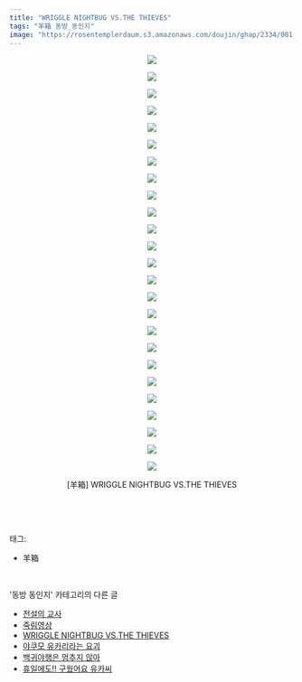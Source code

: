 ```yaml
---
title: "WRIGGLE NIGHTBUG VS.THE THIEVES"
tags: "羊箱 동방_동인지"
image: "https://rosentemplerdaum.s3.amazonaws.com/doujin/ghap/2334/001.jpg"
---
```

<div class="article">
<p style="text-align: center; clear: none; float: none;"><img src="{{ site.imgserver10 }}/ghap/2334/001.jpg"/></p>
<p style="text-align: center; clear: none; float: none;"><img src="{{ site.imgserver10 }}/ghap/2334/002.jpg"/></p>
<p style="text-align: center; clear: none; float: none;"><img src="{{ site.imgserver10 }}/ghap/2334/003.jpg"/></p>
<p style="text-align: center; clear: none; float: none;"><img src="{{ site.imgserver10 }}/ghap/2334/004.jpg"/></p>
<p style="text-align: center; clear: none; float: none;"><img src="{{ site.imgserver10 }}/ghap/2334/005.jpg"/></p>
<p style="text-align: center; clear: none; float: none;"><img src="{{ site.imgserver10 }}/ghap/2334/006.jpg"/></p>
<p style="text-align: center; clear: none; float: none;"><img src="{{ site.imgserver10 }}/ghap/2334/007.jpg"/></p>
<p style="text-align: center; clear: none; float: none;"><img src="{{ site.imgserver10 }}/ghap/2334/008.jpg"/></p>
<p style="text-align: center; clear: none; float: none;"><img src="{{ site.imgserver10 }}/ghap/2334/009.jpg"/></p>
<p style="text-align: center; clear: none; float: none;"><img src="{{ site.imgserver10 }}/ghap/2334/010.jpg"/></p>
<p style="text-align: center; clear: none; float: none;"><img src="{{ site.imgserver10 }}/ghap/2334/011.jpg"/></p>
<p style="text-align: center; clear: none; float: none;"><img src="{{ site.imgserver10 }}/ghap/2334/012.jpg"/></p>
<p style="text-align: center; clear: none; float: none;"><img src="{{ site.imgserver10 }}/ghap/2334/013.jpg"/></p>
<p style="text-align: center; clear: none; float: none;"><img src="{{ site.imgserver10 }}/ghap/2334/014.jpg"/></p>
<p style="text-align: center; clear: none; float: none;"><img src="{{ site.imgserver10 }}/ghap/2334/015.jpg"/></p>
<p style="text-align: center; clear: none; float: none;"><img src="{{ site.imgserver10 }}/ghap/2334/016.jpg"/></p>
<p style="text-align: center; clear: none; float: none;"><img src="{{ site.imgserver10 }}/ghap/2334/017.jpg"/></p>
<p style="text-align: center; clear: none; float: none;"><img src="{{ site.imgserver10 }}/ghap/2334/018.jpg"/></p>
<p style="text-align: center; clear: none; float: none;"><img src="{{ site.imgserver10 }}/ghap/2334/019.jpg"/></p>
<p style="text-align: center; clear: none; float: none;"><img src="{{ site.imgserver10 }}/ghap/2334/020.jpg"/></p>
<p style="text-align: center; clear: none; float: none;"><img src="{{ site.imgserver10 }}/ghap/2334/021.jpg"/></p>
<p style="text-align: center; clear: none; float: none;"><img src="{{ site.imgserver10 }}/ghap/2334/022.jpg"/></p>
<p style="text-align: center; clear: none; float: none;"><img src="{{ site.imgserver10 }}/ghap/2334/023.jpg"/></p>
<p style="text-align: center; clear: none; float: none;"><img src="{{ site.imgserver10 }}/ghap/2334/024.jpg"/></p>
<p style="text-align: center; clear: none; float: none;"><img src="{{ site.imgserver10 }}/ghap/2334/025.jpg"/></p>
<p style="text-align: center; clear: none; float: none;">[羊箱] WRIGGLE NIGHTBUG VS.THE THIEVES</p>
<p><br/></p>
</div><br/>
<div class="tagTrail">
<p>태그: </p>
<ul>
<li>羊箱</li>
</ul>
</div><br/>
<div class="another">
<p>'동방 동인지' 카테고리의 다른 글</p>
<ul>
<li><a href="/ghap_2336">전설의 교사</a></li>
<li><a href="/ghap_2335">죽림영상</a></li>
<li><a href="/ghap_2334">WRIGGLE NIGHTBUG VS.THE THIEVES</a></li>
<li><a href="/ghap_2332">야쿠모 유카리라는 요괴</a></li>
<li><a href="/ghap_2331">백귀야행은 멈추지 않아</a></li>
<li><a href="/ghap_2329">휴일에도!! 구웠어요 유카씨</a></li>
</ul>
</div><br/>
<div class="cb_module cb_fluid">
<div class="cb_wrt cb_profile">
</div><!-- commentList close -->
</div><br/>
